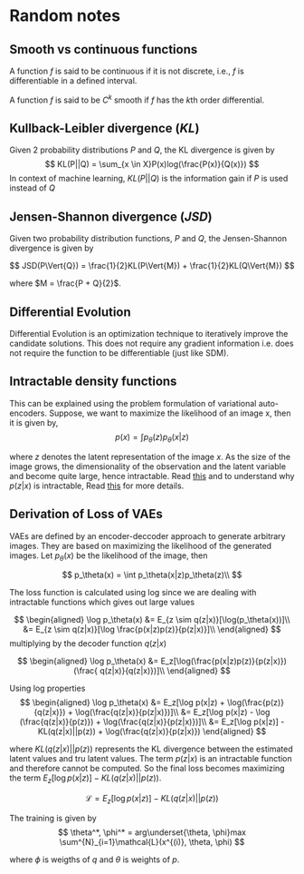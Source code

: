 # Random notes

## Smooth vs continuous functions

A function $f$ is said to be continuous if it is not discrete, i.e., $f$ is
differentiable in a defined interval.

A function $f$ is said to be $C^k$ smooth if $f$ has the $k$th order
differential.

## Kullback-Leibler divergence ($KL$)
Given 2 probability distributions $P$ and $Q$, the KL divergence is given by
$$
KL(P||Q) = \sum_{x \in X}P(x)log(\frac{P(x)}{Q(x)})
$$
In context of machine learning, $KL(P||Q)$ is the information gain if $P$ is used
instead of $Q$


## Jensen-Shannon divergence ($JSD$)

Given two probability distribution functions, $P$ and $Q$, the Jensen-Shannon
divergence is given by

$$
JSD(P\Vert{Q}) = \frac{1}{2}KL(P\Vert{M}) + \frac{1}{2}KL(Q\Vert{M})
$$

where $M = \frac{P + Q}{2}$.

## Differential Evolution
Differential Evolution is an optimization technique to iteratively improve the
candidate solutions. This does not require any gradient information i.e. does not require the function to be differentiable (just like SDM).

## Intractable density functions
This can be explained using the problem formulation of variational auto-encoders. Suppose, we want to maximize the likelihood of an image x, then it is given by,
$$
  p(x) = \int p_{\theta}(z)p_{\theta}(x|z)
$$

where $z$ denotes the latent representation of the image $x$. As the size of the image grows, the dimensionality of the observation and the latent variable and become quite large, hence intractable. Read [this](http://akosiorek.github.io/ml/2018/03/14/what_is_wrong_with_vaes.html) and to understand why $p(z|x)$ is intractable, Read [this](https://medium.com/retina-ai-health-inc/variational-inference-derivation-of-the-variational-autoencoder-vae-loss-function-a-true-story-3543a3dc67ee) for more details.

## Derivation of Loss of VAEs
VAEs are defined by an encoder-deccoder approach to generate arbitrary images. They are based on maximizing the likelihood of the generated images. Let $p_\theta(x)$ be the likelihood of the image, then

$$
p_\theta(x) = \int p_\theta(x|z)p_\theta(z)\\
$$

The loss function is calculated using log since we are dealing with intractable functions which gives out large values

$$
\begin{aligned}
\log p_\theta(x) &= E_{z \sim q(z|x)}[\log(p_\theta(x))]\\
                 &= E_{z \sim q(z|x)}[\log \frac{p(x|z)p(z)}{p(z|x)}]\\
\end{aligned}
$$
multiplying by the decoder function $q(z|x)$

$$
\begin{aligned}
                 \log p_\theta(x) &= E_z[\log(\frac{p(x|z)p(z)}{p(z|x)})(\frac{
                   q(z|x)}{q(z|x)})]\\
\end{aligned}
$$

Using log properties
$$
\begin{aligned}
  \log p_\theta(x) &= E_z[\log p(x|z) + \log(\frac{p(z)}{q(z|x)}) + \log(\frac{q(z|x)}{p(z|x)})]\\
  &= E_z[\log p(x|z) - \log (\frac{q(z|x)}{p(z)}) + \log(\frac{q(z|x)}{p(z|x)})]\\
  &= E_z[\log p(x|z)] - KL(q(z|x)||p(z)) + \log(\frac{q(z|x)}{p(z|x)})
\end{aligned}
$$

where $KL(q(z|x)||p(z))$ represents the KL divergence between the estimated latent values and tru latent values. The term $p(z|x)$ is an intractable function and therefore cannot be computed. So the final loss becomes maximizing the term $E_z[\log p(x|z)] - KL(q(z|x)||p(z))$.

$$
\mathcal{L} = E_z[\log p(x|z)] - KL(q(z|x)||p(z))
$$

The training is given by
$$
\theta^*, \phi^* = arg\underset{\theta, \phi}max \sum^{N}_{i=1}\mathcal{L}(x^{(i)}, \theta, \phi)
$$

where $\phi$ is weigths of $q$ and $\theta$ is weights of $p$.


